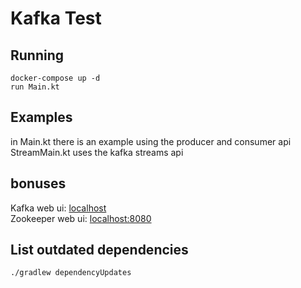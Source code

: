 # Kafka Test
## Running
```
docker-compose up -d
run Main.kt
```
## Examples
in Main.kt there is an example using the producer and consumer api  
StreamMain.kt uses the kafka streams api

## bonuses
Kafka web ui: [localhost](http://localhost)  
Zookeeper web ui: [localhost:8080](http://localhost:8080)

## List outdated dependencies
```
./gradlew dependencyUpdates
```

